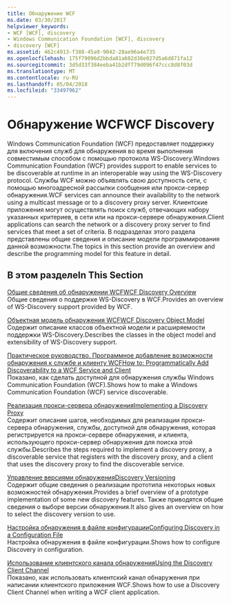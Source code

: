 ```yaml
---
title: Обнаружение WCF
ms.date: 03/30/2017
helpviewer_keywords:
- WCF [WCF], discovery
- Windows Communication Foundation [WCF], discovery
- discovery [WCF]
ms.assetid: 462c4913-f388-45a9-9042-28ae96a4e735
ms.openlocfilehash: 175f79096d2bbda81a602d38e027d5a6d871fa12
ms.sourcegitcommit: 3d5d33f384eeba41b2dff79d096f47ccc8d8f03d
ms.translationtype: MT
ms.contentlocale: ru-RU
ms.lasthandoff: 05/04/2018
ms.locfileid: "33497962"
---
```

# <a name="wcf-discovery"></a><span data-ttu-id="50c23-102">Обнаружение WCF</span><span class="sxs-lookup"><span data-stu-id="50c23-102">WCF Discovery</span></span>
<span data-ttu-id="50c23-103">Windows Communication Foundation (WCF) предоставляет поддержку для включения служб для обнаружения во время выполнения совместимым способом с помощью протокола WS-Discovery.</span><span class="sxs-lookup"><span data-stu-id="50c23-103">Windows Communication Foundation (WCF) provides support to enable services to be discoverable at runtime in an interoperable way using the WS-Discovery protocol.</span></span> <span data-ttu-id="50c23-104">Службы WCF можно объявлять свою доступность сети, с помощью многоадресной рассылки сообщения или прокси-сервер обнаружения.</span><span class="sxs-lookup"><span data-stu-id="50c23-104">WCF services can announce their availability to the network using a multicast message or to a discovery proxy server.</span></span> <span data-ttu-id="50c23-105">Клиентские приложения могут осуществлять поиск служб, отвечающих набору указанных критериев, в сети или на прокси-сервере обнаружения.</span><span class="sxs-lookup"><span data-stu-id="50c23-105">Client applications can search the network or a discovery proxy server to find services that meet a set of criteria.</span></span> <span data-ttu-id="50c23-106">В подразделах этого раздела представлены общие сведения и описание модели программирования данной возможности.</span><span class="sxs-lookup"><span data-stu-id="50c23-106">The topics in this section provide an overview and describe the programming model for this feature in detail.</span></span>  
  
## <a name="in-this-section"></a><span data-ttu-id="50c23-107">В этом разделе</span><span class="sxs-lookup"><span data-stu-id="50c23-107">In This Section</span></span>  
 [<span data-ttu-id="50c23-108">Общие сведения об обнаружении WCF</span><span class="sxs-lookup"><span data-stu-id="50c23-108">WCF Discovery Overview</span></span>](../../../../docs/framework/wcf/feature-details/wcf-discovery-overview.md)  
 <span data-ttu-id="50c23-109">Общие сведения о поддержке WS-Discovery в WCF.</span><span class="sxs-lookup"><span data-stu-id="50c23-109">Provides an overview of WS-Discovery support provided by WCF.</span></span>  
  
 [<span data-ttu-id="50c23-110">Объектная модель обнаружения WCF</span><span class="sxs-lookup"><span data-stu-id="50c23-110">WCF Discovery Object Model</span></span>](../../../../docs/framework/wcf/feature-details/wcf-discovery-object-model.md)  
 <span data-ttu-id="50c23-111">Содержит описание классов объектной модели и расширяемости поддержки WS-Discovery.</span><span class="sxs-lookup"><span data-stu-id="50c23-111">Describes the classes in the object model and extensibility of WS-Discovery support.</span></span>  
  
 [<span data-ttu-id="50c23-112">Практическое руководство. Программное добавление возможности обнаружения к службе и клиенту WCF</span><span class="sxs-lookup"><span data-stu-id="50c23-112">How to: Programmatically Add Discoverability to a WCF Service and Client</span></span>](../../../../docs/framework/wcf/feature-details/how-to-programmatically-add-discoverability-to-a-wcf-service-and-client.md)  
 <span data-ttu-id="50c23-113">Показано, как сделать доступной для обнаружения службы Windows Communication Foundation (WCF).</span><span class="sxs-lookup"><span data-stu-id="50c23-113">Shows how to make a Windows Communication Foundation (WCF) service discoverable.</span></span>  
  
 [<span data-ttu-id="50c23-114">Реализация прокси-сервера обнаружения</span><span class="sxs-lookup"><span data-stu-id="50c23-114">Implementing a Discovery Proxy</span></span>](../../../../docs/framework/wcf/feature-details/implementing-a-discovery-proxy.md)  
 <span data-ttu-id="50c23-115">Содержит описание шагов, необходимых для реализации прокси-сервера обнаружения, службы, доступной для обнаружения, которая регистрируется на прокси-сервере обнаружения, и клиента, использующего прокси-сервер обнаружения для поиска этой службы.</span><span class="sxs-lookup"><span data-stu-id="50c23-115">Describes the steps required to implement a discovery proxy, a discoverable service that registers with the discovery proxy, and a client that uses the discovery proxy to find the discoverable service.</span></span>  
  
 [<span data-ttu-id="50c23-116">Управление версиями обнаружения</span><span class="sxs-lookup"><span data-stu-id="50c23-116">Discovery Versioning</span></span>](../../../../docs/framework/wcf/feature-details/discovery-versioning.md)  
 <span data-ttu-id="50c23-117">Содержит общие сведения о реализации прототипа некоторых новых возможностей обнаружения.</span><span class="sxs-lookup"><span data-stu-id="50c23-117">Provides a brief overview of a prototype implementation of some new discovery features.</span></span> <span data-ttu-id="50c23-118">Также приводятся общие сведения о выборе версии обнаружения.</span><span class="sxs-lookup"><span data-stu-id="50c23-118">It also gives an overview on how to select the discovery version to use.</span></span>  
  
 [<span data-ttu-id="50c23-119">Настройка обнаружения в файле конфигурации</span><span class="sxs-lookup"><span data-stu-id="50c23-119">Configuring Discovery in a Configuration File</span></span>](../../../../docs/framework/wcf/feature-details/configuring-discovery-in-a-configuration-file.md)  
 <span data-ttu-id="50c23-120">Настройка обнаружения в файле конфигурации.</span><span class="sxs-lookup"><span data-stu-id="50c23-120">Shows how to configure Discovery in configuration.</span></span>  
  
 [<span data-ttu-id="50c23-121">Использование клиентского канала обнаружения</span><span class="sxs-lookup"><span data-stu-id="50c23-121">Using the Discovery Client Channel</span></span>](../../../../docs/framework/wcf/feature-details/using-the-discovery-client-channel.md)  
 <span data-ttu-id="50c23-122">Показано, как использовать клиентский канал обнаружения при написании клиентского приложения WCF.</span><span class="sxs-lookup"><span data-stu-id="50c23-122">Shows how to use a Discovery Client Channel when writing a WCF client application.</span></span>
